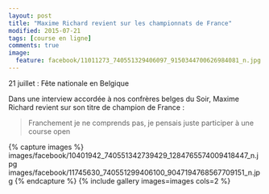 ```yaml
---
layout: post
title: "Maxime Richard revient sur les championnats de France"
modified: 2015-07-21
tags: [course en ligne]
comments: true
image:
  feature: facebook/11011273_740551329406097_9150344700626984081_n.jpg
---
```


21 juillet : Fête nationale en Belgique

Dans une interview accordée à nos confrères belges du Soir, Maxime Richard revient sur son titre de champion de France :

> Franchement je ne comprends pas, je pensais juste participer à une course open

{% capture images %}
images/facebook/10401942_740551342739429_1284765574009418447_n.jpg
images/facebook/11745630_740551299406100_9047194768567709151_n.jpg
{% endcapture %}
{% include gallery images=images cols=2 %}
